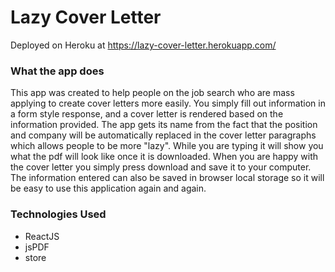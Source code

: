 # Lazy Cover Letter

Deployed on Heroku at https://lazy-cover-letter.herokuapp.com/ 

### What the app does
This app was created to help people on the job search who are mass applying to create cover letters more easily. You simply fill out information in a form style response, and a cover letter is rendered based on the information provided. The app gets its name from the fact that the position and company will be automatically replaced in the cover letter paragraphs which allows people to be more "lazy". While you are typing it will show you what the pdf will look like once it is downloaded. When you are happy with the cover letter you simply press download and save it to your computer. The information entered can also be saved in browser local storage so it will be easy to use this application again and again.

### Technologies Used
- ReactJS
- jsPDF
- store
